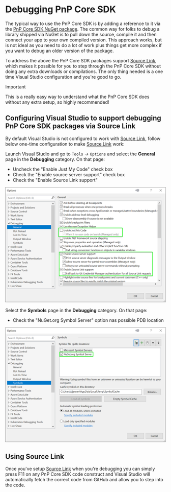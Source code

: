 # Debugging PnP Core SDK

The typical way to use the PnP Core SDK is by adding a reference to it via the [PnP Core SDK NuGet package](https://www.nuget.org/packages/PnP.Core/). The common way for folks to debug a library shipped via NuGet is to pull down the source, compile it and then connect your app to your own compiled version. This approach works, but is not ideal as you need to do a lot of work plus things get more complex if you want to debug an older version of the package.

To address the above the PnP Core SDK packages support [Source Link](https://github.com/dotnet/sourcelink), which makes it possible for you to step through the PnP Core SDK without doing any extra downloads or compilations. The only thing needed is a one time Visual Studio configuration and you're good to go.

> [!Important]
> This is a really easy way to understand what the PnP Core SDK does without any extra setup, so highly recommended!

## Configuring Visual Studio to support debugging PnP Core SDK packages via Source Link

By default Visual Studio is not configured to work with [Source Link](https://github.com/dotnet/sourcelink), follow below one-time configuration to make [Source Link](https://github.com/dotnet/sourcelink) work:

Launch Visual Studio and go to `Tools` -> `Options` and select the **General** page in the **Debugging** category. On that page:

- Uncheck the "Enable Just My Code" check box
- Check the "Enable source server support" check box
- Check the "Enable Source Link support"

![Source Link setup 1](../images/sourcelink1.png)

Select the **Symbols** page in the **Debugging** category. On that page:

- Check the "NuGet.org Symbol Server" option nas possible PDB location

![Source Link setup 2](../images/sourcelink2.png)

## Using Source Link

Once you've setup [Source Link](https://github.com/dotnet/sourcelink) when you're debugging you can simply press F11 on any PnP Core SDK code construct and Visual Studio will automatically fetch the correct code from GitHub and allow you to step into the code.
